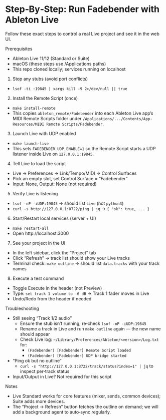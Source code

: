 # Step‑By‑Step: Run Fadebender with Ableton Live

Follow these exact steps to control a real Live project and see it in the web UI.

Prerequisites
- Ableton Live 11/12 (Standard or Suite)
- macOS (these steps use /Applications paths)
- This repo cloned locally; services running on localhost

1) Stop any stubs (avoid port conflicts)
- `lsof -ti :19845 | xargs kill -9 2>/dev/null || true`

2) Install the Remote Script (once)
- `make install-remote`
- This copies `ableton_remote/Fadebender` into each Ableton Live app’s MIDI Remote Scripts folder under `/Applications/.../Contents/App-Resources/MIDI Remote Scripts/Fadebender`.

3) Launch Live with UDP enabled
- `make launch-live`
- This sets `FADEBENDER_UDP_ENABLE=1` so the Remote Script starts a UDP listener inside Live on `127.0.0.1:19845`.

4) Tell Live to load the script
- Live → Preferences → Link/Tempo/MIDI → Control Surfaces
- Pick an empty slot, set Control Surface = “Fadebender”
- Input: None, Output: None (not required)

5) Verify Live is listening
- `lsof -nP -iUDP:19845` → should list `Live` (not `python3`)
- `curl -s http://127.0.0.1:8722/ping | jq` → `{ "ok": true, ... }`

6) Start/Restart local services (server + UI)
- `make restart-all`
- Open http://localhost:3000

7) See your project in the UI
- In the left sidebar, click the “Project” tab
- Click “Refresh” → track list should show your Live tracks
- Terminal check: `make outline` → should list `data.tracks` with your track names

8) Execute a test command
- Toggle Execute in the header (not Preview)
- Type: `set track 1 volume to -6 dB` → Track 1 fader moves in Live
- Undo/Redo from the header if needed

Troubleshooting
- Still seeing “Track 1/2 audio”
  - Ensure the stub isn’t running; re‑check `lsof -nP -iUDP:19845`
  - Rename a track in Live and run `make outline` again — the new name should appear
  - Check Live log: `~/Library/Preferences/Ableton/<version>/Log.txt` for:
    - `(Fadebender) [Fadebender] Remote Script loaded`
    - `(Fadebender) [Fadebender] UDP bridge started`
- “Ping ok but no outline”
  - `curl -s "http://127.0.0.1:8722/track/status?index=1" | jq` to inspect per‑track status
- Input/Output in Live? Not required for this script

Notes
- Live Standard works for core features (mixer, sends, common devices); Suite adds more devices.
- The “Project → Refresh” button fetches the outline on demand; we will add a background agent to auto‑sync regularly.
